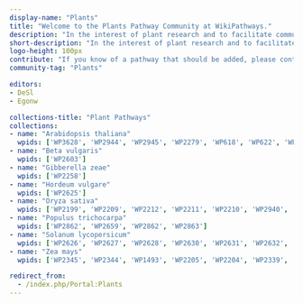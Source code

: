 ```yaml
---
display-name: "Plants"
title: "Welcome to the Plants Pathway Community at WikiPathways."
description: "In the interest of plant research and to facilitate community-based annotation of biological pathways (metabolic/biochemical, signaling, genetic and gene-interactions) in plants, we present to you a freely-available platform which allows you to add, edit and download known and novel published pathways from plants."
short-description: "In the interest of plant research and to facilitate community-based annotation of biological pathways (metabolic/biochemical, signaling, genetic and gene-interactions) in plants, we present to you a freely-available platform which allows you to add, edit and download known and novel published pathways from plants."
logo-height: 100px
contribute: "If you know of a pathway that should be added, please contact the administrator (denise.slenter[AT]maastrichtuniversity.nl)."
community-tag: "Plants"

editors: 
- DeSl
- Egonw

collections-title: "Plant Pathways"
collections:
- name: "Arabidopsis thaliana"
  wpids: ['WP3628', 'WP2944', 'WP2945', 'WP2279', 'WP618', 'WP622', 'WP2941', 'WP2579', 'WP626', 'WP2634', 'WP2230', 'WP2851', 'WP1538', 'WP2108']
- name: "Beta vulgaris"
  wpids: ['WP2603']
- name: "Gibberella zeae"
  wpids: ['WP2258']
- name: "Hordeum vulgare"
  wpids: ['WP2625']
- name: "Oryza sativa"
  wpids: ['WP2199', 'WP2209', 'WP2212', 'WP2211', 'WP2210', 'WP2940', 'WP2208', 'WP2207', 'WP617', 'WP2178']
- name: "Populus trichocarpa"
  wpids: ['WP2862', 'WP2659', 'WP2862', 'WP2863']
- name: "Solanum lycopersicum"
  wpids: ['WP2626', 'WP2627', 'WP2628', 'WP2630', 'WP2631', 'WP2632', 'WP2633']
- name: "Zea mays"
  wpids: ['WP2345', 'WP2344', 'WP1493', 'WP2205', 'WP2204', 'WP2339', 'WP2349', 'WP2353']

redirect_from:
  - /index.php/Portal:Plants
---
```

